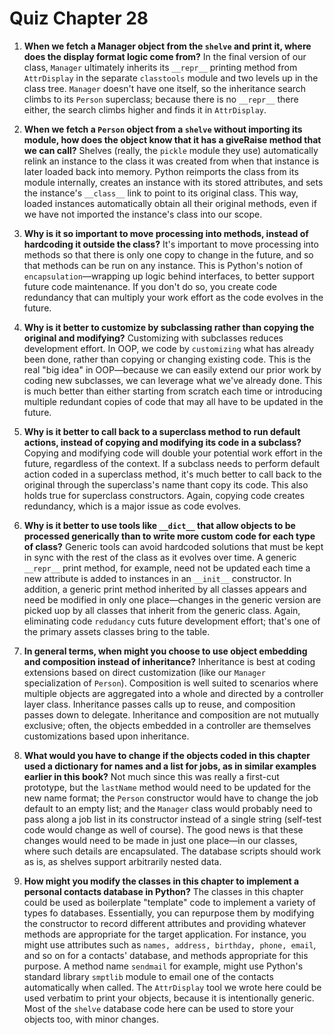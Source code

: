 # Quiz Chapter 28

1. **When we fetch a Manager object from the `shelve` and print it, where does the display format logic come from?**
    In the final version of our class, `Manager` ultimately inherits its `__repr__` printing method from `AttrDisplay` in the separate `classtools` module and two levels up in the class tree. `Manager` doesn't have one itself, so the inheritance search climbs to its `Person` superclass; because there is no `__repr__` there either, the search climbs higher and finds it in `AttrDisplay`.

2. **When we fetch a `Person` object from a `shelve` without importing its module, how does the object know that it has a giveRaise method that we can call?**
    Shelves (really, the `pickle` module they use) automatically relink an instance to the class it was created from when that instance is later loaded back into memory. Python reimports the class from its module internally, creates an instance with its stored attributes, and sets the instance's `__class__` link to point to its original class. This way, loaded instances automatically obtain all their original methods, even if we have not imported the instance's class into our scope.

3. **Why is it so important to move processing into methods, instead of hardcoding it outside the class?**
    It's important to move processing into methods so that there is only one copy to change in the future, and so that methods can be run on any instance. This is Python's notion of `encapsulation`—wrapping up logic behind interfaces, to better support future code maintenance. If you don't do so, you create code redundancy that can multiply your work effort as the code evolves in the future.

4. **Why is it better to customize by subclassing rather than copying the original and modifying?**
    Customizing with subclasses reduces development effort. In OOP, we code by `customizing` what has already been done, rather than copying or changing existing code. This is the real "big idea" in OOP—because we can easily extend our prior work by coding new subclasses, we can leverage what we've already done. This is much better than either starting from scratch each time or introducing multiple redundant copies of code that may all have to be updated in the future.

5. **Why is it better to call back to a superclass method to run default actions, instead of copying and modifying its code in a subclass?**
    Copying and modifying code will double your potential work effort in the future, regardless of the context. If a subclass needs to perform default action coded in a superclass method, it's much better to call back to the original through the superclass's name thant copy its code. This also holds true for superclass constructors. Again, copying code creates redundancy, which is a major issue as code evolves.

6. **Why is it better to use tools like `__dict__` that allow objects to be processed generically than to write more custom code for each type of class?**
    Generic tools can avoid hardcoded solutions that must be kept in sync with the rest of the class as it evolves over time. A generic `__repr__` print method, for example, need not be updated each time a new attribute is added to instances in an `__init__` constructor. In addition, a generic print method inherited by all classes appears and need be modified in only one place—changes in the generic version are picked uop by all classes that inherit from the generic class. Again, eliminating code `redudancy` cuts future development effort; that's one of the primary assets classes bring to the table.

7. **In general terms, when might you choose to use object embedding and composition instead of inheritance?**
    Inheritance is best at coding extensions based on direct customization (like our `Manager` specialization of `Person`). Composition is well suited to scenarios where multiple objects are aggregated into a whole and directed by a controller layer class. Inheritance passes calls up to reuse, and composition passes down to delegate. Inheritance and composition are not mutually exclusive; often, the objects embedded in a controller are themselves customizations based upon inheritance. 

8. **What would you have to change if the objects coded in this chapter used a dictionary for names and a list for jobs, as in similar examples earlier in this book?**
    Not much since this was really a first-cut prototype, but the `lastName` method would need to be updated for the new name format; the `Person` constructor would have to change the job default to an empty list; and the `Manager` class would probably need to pass along a job list in its constructor instead of a single string (self-test  code would change as well of course). The good news is that these changes would need to be made in just one place—in our classes, where such details are encapsulated. The database scripts should work as is, as shelves support arbitrarily nested data. 

9. **How might you modify the classes in this chapter to implement a personal contacts database in Python?**
    The classes in this chapter could be used as boilerplate "template" code to implement a variety of types fo databases. Essentially, you can repurpose them by modifying the constructor to record different attributes and providing whatever methods are appropriate for the target application. For instance, you might use attributes such as `names, address, birthday, phone, email`, and so on for a contacts' database, and methods appropriate for this purpose. A method name `sendmail` for example, might use Python's standard library `smptlib` module to email one of the contacts automatically when called. The `AttrDisplay` tool we wrote here could be used verbatim to print your objects, because it is intentionally generic. Most of the `shelve` database code here can be used to store your objects too, with minor changes.
